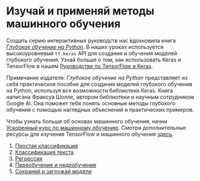 # Изучай и применяй методы машинного обучения

Создать серию интерактивных руководств нас вдохновила книга
*[Глубокое обучение на Python](https://books.google.com/books?id=Yo3CAQAACAAJ)*.
В наших уроках используется высокоуровневый `tf.keras` API для создания
и обучения моделей глубокого обучения. Узнай больше о том, как использовать Keras
и TensorFlow в нашем [Руководстве по TensorFlow и Keras](../../guide/keras).

Примечание издателя: *Глубокое обучение на Python* представляет из себя
практическое пособие для создания моделей глубокого обучения на Python,
используя все возможности библиотеки Keras. Книга написана Франсуа Шолле, автором
библиотеки и научным сотрудником Google AI. Она поможет тебя понять
основные методы глубокого обучения с помощью наглядных объяснений и практических примеров.

Чтобы узнать больше об основах машинного обучения, начни 
[Ускоренный курс по машинному обучению](https://developers.google.com/machine-learning/crash-course/).
Смотри дополнительные ресурсы для изучения TensorFlow и машинного обучения [здесь](../next_steps).

1. [Простая классификация](./basic_classification)
2. [Классификация текста](./basic_text_classification)
3. [Регрессия](./basic_regression)
4. [Переобучение и недообучение](./overfit_and_underfit)
5. [Сохраняй и загружай модели](./save_and_restore_models)
